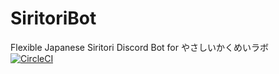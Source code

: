 # SiritoriBot
Flexible Japanese Siritori Discord Bot for やさしいかくめいラボ  
[![CircleCI](https://circleci.com/gh/toliner/SiritoriBot.svg?style=svg)](https://circleci.com/gh/toliner/SiritoriBot)
